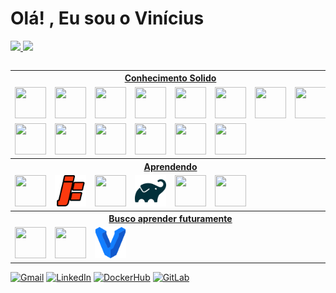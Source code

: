 # Olá! , Eu sou o Vinícius

<table>
  <a href="https://github.com/Viniciusggabriel">
  <img height="180em" src="https://github-readme-stats.vercel.app/api?username=Vinicius-Gabriel-P-Leitao&theme=transparent&bg_color=000&border_color=30A3DC&show_icons=true&icon_color=30A3DC&title_color=E94D5F&text_color=FFF"/>
  <img height="180em" src="https://github-readme-stats-git-masterrstaa-rickstaa.vercel.app/api/top-langs/?username=Vinicius-Gabriel-P-Leitao&layout=compact&bg_color=000&border_color=30A3DC&title_color=E94D5F&text_color=FFF"/>
</table>

 <table>
  <tr>
     <th colspan="12" style="text-align: center;">Conhecimento Solido</th>
  </tr>
  <tr>
    <!-- HTML -->
    <td style="text-align: center;"><img src="./icon/language/html5.svg" style="width: 50px; height: 50px;"/></td>
    <!-- CSS -->
    <td style="text-align: center;"><img src="./icon/language/ccs3.svg" style="width: 50px; height: 50px;"/></td>
    <!-- JavaScript -->
    <td style="text-align: center;"><img src="./icon/language/java-script.svg" style="width: 50px; height: 50px;"/></td>
    <td style="text-align: center;"><img src="./icon/language/typescript.svg" style="width: 50px; height: 50px;"/></td>
    <td style="text-align: center;"><img src="./icon/language/libs/react.svg" style="width: 50px; height: 50px;"/></td>
    <td style="text-align: center;"><img src="./icon/util/vite.svg" style="width: 50px; height: 50px;"/></td>
    <td style="text-align: center;"><img src="./icon/language/sass.svg" style="width: 50px; height: 50px;"/></td>
    <td style="text-align: center;"><img src="./icon/language/framework/tailwind.svg" style="width: 50px; height: 50px;"/></td>
  </tr>
  <tr>
    <td style="text-align: center;"><img src="./icon/language/framework/bootstrap.svg" style="width: 50px; height: 50px;"/></td>
    <!-- Other -->
    <td style="text-align: center;"><img src="./icon/language/sql.svg" style="width: 50px; height: 50px;"/></td>
    <td style="text-align: center;"><img src="./icon/infra/docker.svg" style="width: 50px; height: 50px;"/></td>
    <td style="text-align: center;"><img src="./icon/util/git.svg" style="width: 50px; height: 50px;"/></td>
    <td style="text-align: center;"><img src="./icon/util/github.svg" style="width: 50px; height: 50px;"/></td>
    <td style="text-align: center;"><img src="./icon/util/postman.svg" style="width: 50px; height: 50px;"/></td>
  </tr>

  <tr>
     <th colspan="12" style="text-align: center;">Aprendendo</th>
  </tr>
  <tr>
    <!-- Java -->
    <td style="text-align: center;"><img src="./icon/language/java.svg" style="width: 50px; height: 50px;"/></td>
        <td style="text-align: center;"><img src="./icon/util/jetty_server.svg" style="width: 50px; height: 50px;"/></td>
    <td style="text-align: center;"><img src="./icon/language/framework/spring-boot.svg" style="width: 50px; height: 50px;"/></td>
    <td style="text-align: center;"><img src="./icon/util/gradle.svg" style="width: 50px; height: 50px;"/></td>
    <td style="text-align: center;"><img src="./icon/util/maven.svg" style="width: 50px; height: 50px;"/></td>
    <!-- Linux -->
    <td style="text-align: center;"><img src="./icon/operational-system/linux.svg" style="width: 50px; height: 50px;"/></td>
  </tr>
  
  <tr>
     <th colspan="12" style="text-align: center;">Busco aprender futuramente</th>
  </tr>
  <tr> 
    <!-- Rust -->
    <td style="text-align: center;"><img src="./icon/language/rust.svg" style="width: 50px; height: 50px;"/></td>
    <!-- Raspberry -->
    <td style="text-align: center;"><img src="./icon/infra/raspberry.svg" style="width: 50px; height: 50px;"/></td>
    <!-- Vagrant -->
    <td style="text-align: center;"><img src="./icon/infra/vagrant.svg" style="width: 50px; height: 50px;"/></td>
  </tr>
</table>

[![Gmail](https://img.shields.io/badge/-Gmail-%23333?style=for-the-badge&logo=gmail&logoColor=white)](mailto:viniciusggabrielpl@gmail.com)
[![LinkedIn](https://img.shields.io/badge/-LinkedIn-%230077B5?style=for-the-badge&logo=linkedin&logoColor=white)](https://www.linkedin.com/in/vin%C3%ADcius-gabriel-pereira-leit%C3%A3o/)
[![DockerHub](https://img.shields.io/badge/-DockerHUB-%232496ED?style=for-the-badge&logo=docker&logoColor=white)](https://hub.docker.com/u/viniciusgggabriel)
[![GitLab](https://img.shields.io/badge/-GitLab-%23FCA121?style=for-the-badge&logo=gitlab&logoColor=white)](https://gitlab.com/ViniciusGGabriel)
